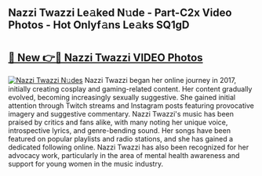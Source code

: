 ## Nazzi Twazzi Le𝚊ked N𝚞de - Part-C2x Video Photos - Hot Onlyf𝚊ns Le𝚊ks SQ1gD

# <h2><a href="http://ab98400.deff.icu/?id=Nazzi+Twazzi">🔗 New 👉🔴 Nazzi Twazzi VIDEO Photos</a></h2>

[![Nazzi Twazzi N𝚞des](https://i.imgur.com/rIISA9y.gif)](http://ab98400.deff.icu/?id=Nazzi+Twazzi)
Nazzi Twazzi began her online journey in 2017, initially creating cosplay and gaming-related content. Her content gradually evolved, becoming increasingly sexually suggestive. She gained initial attention through Twitch streams and Instagram posts featuring provocative imagery and suggestive commentary. Nazzi Twazzi's music has been praised by critics and fans alike, with many noting her unique voice, introspective lyrics, and genre-bending sound. Her songs have been featured on popular playlists and radio stations, and she has gained a dedicated following online. Nazzi Twazzi has also been recognized for her advocacy work, particularly in the area of mental health awareness and support for young women in the music industry.
